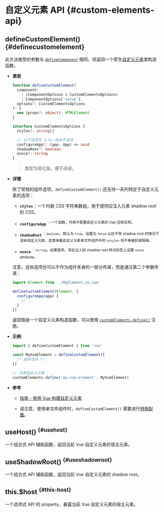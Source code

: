 # 自定义元素 API {#custom-elements-api}

## defineCustomElement() {#definecustomelement}

此方法接受的参数与 [`defineComponent`](/api/general.html#definecomponent) 相同，但返回一个原生[自定义元素](https://developer.mozilla.org/zh-CN/docs/Web/Web_Components/Using_custom_elements)类构造函数。

- **类型**

  ```ts
  function defineCustomElement(
    component:
      | (ComponentOptions & CustomElementsOptions)
      | ComponentOptions['setup'],
    options?: CustomElementsOptions
  ): {
    new (props?: object): HTMLElement
  }

  interface CustomElementsOptions {
    styles?: string[]

    // 以下选项在 3.5+ 版本中支持
    configureApp?: (app: App) => void
    shadowRoot?: boolean
    nonce?: string
  }
  ```

  > 类型为简化版，便于阅读。

- **详情**

  除了常规的组件选项，`defineCustomElement()` 还支持一系列特定于自定义元素的选项：

  - **`styles`**：一个内联 CSS 字符串数组，用于提供应注入元素 shadow root 的 CSS。

  - **`configureApp`** <sup class="vt-badge" data-text="3.5+"/>：一个函数，可用于配置自定义元素的 Vue 应用实例。

  - **`shadowRoot`** <sup class="vt-badge" data-text="3.5+"/>：`boolean`，默认为 `true`。设置为 `false` 以在不带 shadow root 的情况下渲染自定义元素。这意味着自定义元素单文件组件中的 `<style>` 将不再被封装隔离。

  - **`nonce`** <sup class="vt-badge" data-text="3.5+"/>：`string`，如果提供，将在注入到 shadow root 样式标签上设置 `nonce` attribute。

  注意，这些选项也可以不作为组件本身的一部分传递，而是通过第二个参数传递：

  ```js
  import Element from './MyElement.ce.vue'

  defineCustomElement(Element, {
    configureApp(app) {
      // ...
    }
  })
  ```

  返回值是一个自定义元素构造函数，可以使用 [`customElements.define()`](https://developer.mozilla.org/zh-CN/docs/Web/API/CustomElementRegistry/define) 注册。

- **示例**

  ```js
  import { defineCustomElement } from 'vue'

  const MyVueElement = defineCustomElement({
    /* 组件选项 */
  })

  // 注册自定义元素
  customElements.define('my-vue-element', MyVueElement)
  ```

- **参考**

  - [指南 - 使用 Vue 构建自定义元素](/guide/extras/web-components#building-custom-elements-with-vue)

  - 请注意，使用单文件组件时，`defineCustomElement()` 需要进行[特殊配置](/guide/extras/web-components#sfc-as-custom-element)。

## useHost() <sup class="vt-badge" data-text="3.5+"/> {#usehost}

一个组合式 API 辅助函数，返回当前 Vue 自定义元素的宿主元素。

## useShadowRoot() <sup class="vt-badge" data-text="3.5+"/> {#useshadowroot}

一个组合式 API 辅助函数，返回当前 Vue 自定义元素的 shadow root。

## this.$host <sup class="vt-badge" data-text="3.5+"/> {#this-host}

一个选项式 API 的 property，暴露当前 Vue 自定义元素的宿主元素。

